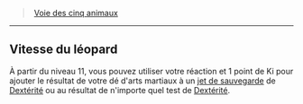 ﻿---
!Generic
Id: monk_fiveanimals_hd.md#vitesse-du-léopard
ParentLink: monk_fiveanimals_hd.md#voie-des-cinq-animaux
Name: Vitesse du léopard
ParentName: Voie des cinq animaux
NameLevel: 2
Attributes: {}
---
> [Voie des cinq animaux](hd_monk_fiveanimals.md)

---

## Vitesse du léopard

À partir du niveau 11, vous pouvez utiliser votre réaction et 1 point de Ki pour ajouter le résultat de votre dé d'arts martiaux à un [jet de sauvegarde](hd_abilities_jets_de_sauvegarde.md) de [Dextérité](hd_abilities_dexterity.md) ou au résultat de n'importe quel test de [Dextérité](hd_abilities_dexterity.md).

